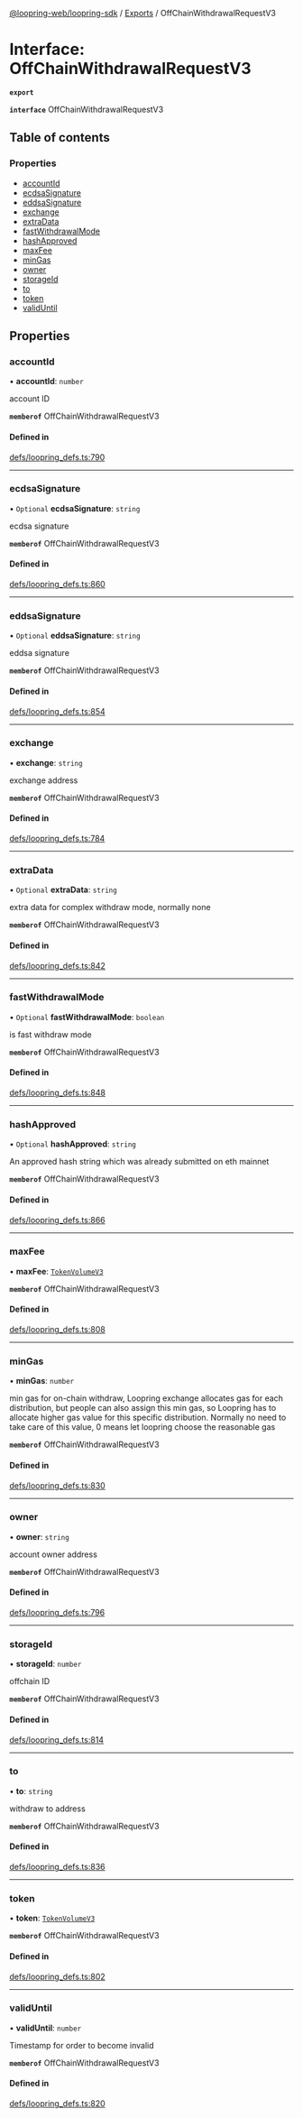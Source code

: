 [@loopring-web/loopring-sdk](../README.md) / [Exports](../modules.md) / OffChainWithdrawalRequestV3

# Interface: OffChainWithdrawalRequestV3

**`export`**

**`interface`** OffChainWithdrawalRequestV3

## Table of contents

### Properties

- [accountId](OffChainWithdrawalRequestV3.md#accountid)
- [ecdsaSignature](OffChainWithdrawalRequestV3.md#ecdsasignature)
- [eddsaSignature](OffChainWithdrawalRequestV3.md#eddsasignature)
- [exchange](OffChainWithdrawalRequestV3.md#exchange)
- [extraData](OffChainWithdrawalRequestV3.md#extradata)
- [fastWithdrawalMode](OffChainWithdrawalRequestV3.md#fastwithdrawalmode)
- [hashApproved](OffChainWithdrawalRequestV3.md#hashapproved)
- [maxFee](OffChainWithdrawalRequestV3.md#maxfee)
- [minGas](OffChainWithdrawalRequestV3.md#mingas)
- [owner](OffChainWithdrawalRequestV3.md#owner)
- [storageId](OffChainWithdrawalRequestV3.md#storageid)
- [to](OffChainWithdrawalRequestV3.md#to)
- [token](OffChainWithdrawalRequestV3.md#token)
- [validUntil](OffChainWithdrawalRequestV3.md#validuntil)

## Properties

### accountId

• **accountId**: `number`

account ID

**`memberof`** OffChainWithdrawalRequestV3

#### Defined in

[defs/loopring_defs.ts:790](https://github.com/Loopring/loopring_sdk/blob/1830d54/src/defs/loopring_defs.ts#L790)

___

### ecdsaSignature

• `Optional` **ecdsaSignature**: `string`

ecdsa signature

**`memberof`** OffChainWithdrawalRequestV3

#### Defined in

[defs/loopring_defs.ts:860](https://github.com/Loopring/loopring_sdk/blob/1830d54/src/defs/loopring_defs.ts#L860)

___

### eddsaSignature

• `Optional` **eddsaSignature**: `string`

eddsa signature

**`memberof`** OffChainWithdrawalRequestV3

#### Defined in

[defs/loopring_defs.ts:854](https://github.com/Loopring/loopring_sdk/blob/1830d54/src/defs/loopring_defs.ts#L854)

___

### exchange

• **exchange**: `string`

exchange address

**`memberof`** OffChainWithdrawalRequestV3

#### Defined in

[defs/loopring_defs.ts:784](https://github.com/Loopring/loopring_sdk/blob/1830d54/src/defs/loopring_defs.ts#L784)

___

### extraData

• `Optional` **extraData**: `string`

extra data for complex withdraw mode, normally none

**`memberof`** OffChainWithdrawalRequestV3

#### Defined in

[defs/loopring_defs.ts:842](https://github.com/Loopring/loopring_sdk/blob/1830d54/src/defs/loopring_defs.ts#L842)

___

### fastWithdrawalMode

• `Optional` **fastWithdrawalMode**: `boolean`

is fast withdraw mode

**`memberof`** OffChainWithdrawalRequestV3

#### Defined in

[defs/loopring_defs.ts:848](https://github.com/Loopring/loopring_sdk/blob/1830d54/src/defs/loopring_defs.ts#L848)

___

### hashApproved

• `Optional` **hashApproved**: `string`

An approved hash string which was already submitted on eth mainnet

**`memberof`** OffChainWithdrawalRequestV3

#### Defined in

[defs/loopring_defs.ts:866](https://github.com/Loopring/loopring_sdk/blob/1830d54/src/defs/loopring_defs.ts#L866)

___

### maxFee

• **maxFee**: [`TokenVolumeV3`](TokenVolumeV3.md)

**`memberof`** OffChainWithdrawalRequestV3

#### Defined in

[defs/loopring_defs.ts:808](https://github.com/Loopring/loopring_sdk/blob/1830d54/src/defs/loopring_defs.ts#L808)

___

### minGas

• **minGas**: `number`

min gas for on-chain withdraw, Loopring exchange allocates gas for each distribution,
but people can also assign this min gas,
so Loopring has to allocate higher gas value for this specific distribution.
Normally no need to take care of this value,
0 means let loopring choose the reasonable gas

**`memberof`** OffChainWithdrawalRequestV3

#### Defined in

[defs/loopring_defs.ts:830](https://github.com/Loopring/loopring_sdk/blob/1830d54/src/defs/loopring_defs.ts#L830)

___

### owner

• **owner**: `string`

account owner address

**`memberof`** OffChainWithdrawalRequestV3

#### Defined in

[defs/loopring_defs.ts:796](https://github.com/Loopring/loopring_sdk/blob/1830d54/src/defs/loopring_defs.ts#L796)

___

### storageId

• **storageId**: `number`

offchain ID

**`memberof`** OffChainWithdrawalRequestV3

#### Defined in

[defs/loopring_defs.ts:814](https://github.com/Loopring/loopring_sdk/blob/1830d54/src/defs/loopring_defs.ts#L814)

___

### to

• **to**: `string`

withdraw to address

**`memberof`** OffChainWithdrawalRequestV3

#### Defined in

[defs/loopring_defs.ts:836](https://github.com/Loopring/loopring_sdk/blob/1830d54/src/defs/loopring_defs.ts#L836)

___

### token

• **token**: [`TokenVolumeV3`](TokenVolumeV3.md)

**`memberof`** OffChainWithdrawalRequestV3

#### Defined in

[defs/loopring_defs.ts:802](https://github.com/Loopring/loopring_sdk/blob/1830d54/src/defs/loopring_defs.ts#L802)

___

### validUntil

• **validUntil**: `number`

Timestamp for order to become invalid

**`memberof`** OffChainWithdrawalRequestV3

#### Defined in

[defs/loopring_defs.ts:820](https://github.com/Loopring/loopring_sdk/blob/1830d54/src/defs/loopring_defs.ts#L820)
